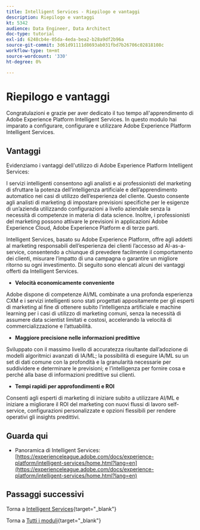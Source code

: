 ```yaml
---
title: Intelligent Services - Riepilogo e vantaggi
description: Riepilogo e vantaggi
kt: 5342
audience: Data Engineer, Data Architect
doc-type: tutorial
exl-id: 6248cb4e-05da-4eda-bea2-b28a9df2b96a
source-git-commit: 3d61d91111d8693ab031fbd7b26706c02818108c
workflow-type: tm+mt
source-wordcount: '330'
ht-degree: 0%

---
```


# Riepilogo e vantaggi

Congratulazioni e grazie per aver dedicato il tuo tempo all&#39;apprendimento di Adobe Experience Platform Intelligent Services.
In questo modulo hai imparato a configurare, configurare e utilizzare Adobe Experience Platform Intelligent Services.

## Vantaggi

Evidenziamo i vantaggi dell&#39;utilizzo di Adobe Experience Platform Intelligent Services:

I servizi intelligenti consentono agli analisti e ai professionisti del marketing di sfruttare la potenza dell’intelligenza artificiale e dell’apprendimento automatico nei casi di utilizzo dell’esperienza del cliente. Questo consente agli analisti di marketing di impostare previsioni specifiche per le esigenze di un’azienda utilizzando configurazioni a livello aziendale senza la necessità di competenze in materia di data science. Inoltre, i professionisti del marketing possono attivare le previsioni in applicazioni Adobe Experience Cloud, Adobe Experience Platform e di terze parti.

Intelligent Services, basato su Adobe Experience Platform, offre agli addetti al marketing responsabili dell’esperienza dei clienti l’accesso ad AI-as-a-service, consentendo a chiunque di prevedere facilmente il comportamento dei clienti, misurare l’impatto di una campagna o garantire un migliore ritorno su ogni investimento. Di seguito sono elencati alcuni dei vantaggi offerti da Intelligent Services.

- **Velocità economicamente conveniente**

Adobe dispone di competenze AI/ML combinate a una profonda esperienza CXM e i servizi intelligenti sono stati progettati appositamente per gli esperti di marketing al fine di ottenere subito l’intelligenza artificiale e machine learning per i casi di utilizzo di marketing comuni, senza la necessità di assumere data scientist limitati e costosi, accelerando la velocità di commercializzazione e l’attuabilità.

- **Maggiore precisione nelle informazioni predittive**

Sviluppato con il massimo livello di accuratezza risultante dall’adozione di modelli algoritmici avanzati di IA/ML; la possibilità di eseguire IA/ML su un set di dati comune con la profondità e la granularità necessarie per suddividere e determinare le previsioni; e l’intelligenza per fornire cosa e perché alla base di informazioni predittive sui clienti.

- **Tempi rapidi per approfondimenti e ROI**

Consenti agli esperti di marketing di iniziare subito a utilizzare AI/ML e iniziare a migliorare il ROI del marketing con nuovi flussi di lavoro self-service, configurazioni personalizzate e opzioni flessibili per rendere operativi gli insights predittivi.

## Guarda qui

- Panoramica di Intelligent Services: [https://experienceleague.adobe.com/docs/experience-platform/intelligent-services/home.html?lang=en](https://experienceleague.adobe.com/docs/experience-platform/intelligent-services/home.html?lang=en)

## Passaggi successivi

Torna a [Intelligent Services](./intelligent-services.md){target="_blank"}

Torna a [Tutti i moduli](./../../../../overview.md){target="_blank"}

